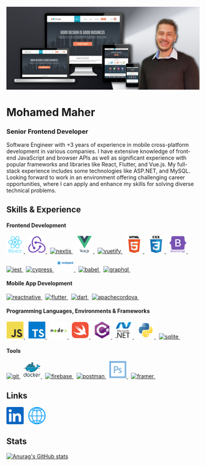 ![Senior Frontend Developer](https://github.com/m-mahir/m-mahir/blob/8e01a6838b1021617768d672f699b1c8c0aed6be/Profile36.jpg)

# Mohamed Maher
### Senior Frontend Developer

Software Engineer with +3 years of experience in mobile cross-platform development in various companies. I have extensive knowledge of front-end JavaScript and browser APIs as well as significant experience with popular frameworks and libraries like React, Flutter, and Vue.js. My full-stack experience includes some technologies like ASP.NET, and MySQL.
Looking forward to work in an environment offering challenging career opportunities, where I can apply and enhance my skills for solving diverse technical problems.

<h2 align="left">Skills & Experience</h2>

<h4 align="left">Frontend Development</h4>
<p align="left">
    <a href="https://reactjs.org/" target="_blank" rel="noreferrer"> <img src="https://raw.githubusercontent.com/devicons/devicon/master/icons/react/react-original-wordmark.svg" alt="react" width="45" height="45"/> </a> &nbsp;
    <a href="https://redux.js.org" target="_blank" rel="noreferrer"> <img src="https://raw.githubusercontent.com/devicons/devicon/master/icons/redux/redux-original.svg" alt="redux" width="45" height="45"/> </a> &nbsp;
    <a href="https://nextjs.org/" target="_blank" rel="noreferrer"> <img src="https://cdn.worldvectorlogo.com/logos/nextjs-2.svg" alt="nextjs" width="45" height="45"/> </a> &nbsp;
    <a href="https://vuejs.org/" target="_blank" rel="noreferrer"> <img src="https://raw.githubusercontent.com/devicons/devicon/master/icons/vuejs/vuejs-original-wordmark.svg" alt="vuejs" width="45" height="45"/> </a> &nbsp;
    <a href="https://vuetifyjs.com/en/" target="_blank" rel="noreferrer"> <img src="https://bestofjs.org/logos/vuetify.svg" alt="vuetify" width="45" height="45"/> </a> &nbsp;
    <a href="https://www.w3.org/html/" target="_blank" rel="noreferrer"> <img src="https://raw.githubusercontent.com/devicons/devicon/master/icons/html5/html5-original-wordmark.svg" alt="html5" width="45" height="45"/> </a> &nbsp;
    <a href="https://www.w3schools.com/css/" target="_blank" rel="noreferrer"> <img src="https://raw.githubusercontent.com/devicons/devicon/master/icons/css3/css3-original-wordmark.svg" alt="css3" width="45" height="45"/> </a> &nbsp;
    <a href="https://getbootstrap.com" target="_blank" rel="noreferrer"> <img src="https://raw.githubusercontent.com/devicons/devicon/master/icons/bootstrap/bootstrap-plain-wordmark.svg" alt="bootstrap" width="45" height="45"/> </a> &nbsp;
    <a href="https://jestjs.io" target="_blank" rel="noreferrer"> <img src="https://www.vectorlogo.zone/logos/jestjsio/jestjsio-icon.svg" alt="jest" width="45" height="45"/> </a> &nbsp;
    <a href="https://www.cypress.io" target="_blank" rel="noreferrer"> <img src="https://raw.githubusercontent.com/simple-icons/simple-icons/6e46ec1fc23b60c8fd0d2f2ff46db82e16dbd75f/icons/cypress.svg" alt="cypress" width="45" height="45"/> </a> &nbsp;
    <a href="https://webpack.js.org" target="_blank" rel="noreferrer"> <img src="https://raw.githubusercontent.com/devicons/devicon/d00d0969292a6569d45b06d3f350f463a0107b0d/icons/webpack/webpack-original-wordmark.svg" alt="webpack" width="45" height="45"/> </a> &nbsp;
    <a href="https://babeljs.io/" target="_blank" rel="noreferrer"> <img src="https://www.vectorlogo.zone/logos/babeljs/babeljs-icon.svg" alt="babel" width="45" height="45"/> </a> &nbsp;
    <a href="https://graphql.org" target="_blank" rel="noreferrer"> <img src="https://www.vectorlogo.zone/logos/graphql/graphql-icon.svg" alt="graphql" width="45" height="45"/> </a> &nbsp;
</p>

<h4 align="left">Mobile App Development</h4>
<p align="left">
    <a href="https://reactnative.dev/" target="_blank" rel="noreferrer"> <img src="https://reactnative.dev/img/header_logo.svg" alt="reactnative" width="45" height="45"/> </a> &nbsp;
    <a href="https://flutter.dev" target="_blank" rel="noreferrer"> <img src="https://www.vectorlogo.zone/logos/flutterio/flutterio-icon.svg" alt="flutter" width="45" height="45"/> </a> &nbsp;
    <a href="https://dart.dev" target="_blank" rel="noreferrer"> <img src="https://www.vectorlogo.zone/logos/dartlang/dartlang-icon.svg" alt="dart" width="45" height="45"/> </a> &nbsp;
    <a href="https://cordova.apache.org/" target="_blank" rel="noreferrer"> <img src="https://www.vectorlogo.zone/logos/apache_cordova/apache_cordova-icon.svg" alt="apachecordova" width="45" height="45"/> </a> &nbsp;
</p>

<h4 align="left">Programming Languages, Environments & Frameworks</h4>
<p align="left">
    <a href="https://developer.mozilla.org/en-US/docs/Web/JavaScript" target="_blank" rel="noreferrer"> <img src="https://raw.githubusercontent.com/devicons/devicon/master/icons/javascript/javascript-original.svg" alt="javascript" width="45" height="45"/> </a> &nbsp;
    <a href="https://www.typescriptlang.org/" target="_blank" rel="noreferrer"> <img src="https://raw.githubusercontent.com/devicons/devicon/master/icons/typescript/typescript-original.svg" alt="typescript" width="45" height="45"/> </a> &nbsp;
    <a href="https://nodejs.org" target="_blank" rel="noreferrer"> <img src="https://raw.githubusercontent.com/devicons/devicon/master/icons/nodejs/nodejs-original-wordmark.svg" alt="nodejs" width="45" height="45"/> </a> &nbsp;
    <a href="https://developer.apple.com/swift/" target="_blank" rel="noreferrer"> <img src="https://raw.githubusercontent.com/devicons/devicon/master/icons/swift/swift-original.svg" alt="swift" width="45" height="45"/> </a> &nbsp;
    <a href="https://www.w3schools.com/cs/" target="_blank" rel="noreferrer"> <img src="https://raw.githubusercontent.com/devicons/devicon/master/icons/csharp/csharp-original.svg" alt="csharp" width="45" height="45"/> </a> &nbsp;
    <a href="https://dotnet.microsoft.com/" target="_blank" rel="noreferrer"> <img src="https://raw.githubusercontent.com/devicons/devicon/master/icons/dot-net/dot-net-original-wordmark.svg" alt="dotnet" width="45" height="45"/> </a> &nbsp;
    <a href="https://www.python.org" target="_blank" rel="noreferrer"> <img src="https://raw.githubusercontent.com/devicons/devicon/master/icons/python/python-original.svg" alt="python" width="45" height="45"/> </a> &nbsp;
    <a href="https://www.sqlite.org/" target="_blank" rel="noreferrer"> <img src="https://www.vectorlogo.zone/logos/sqlite/sqlite-icon.svg" alt="sqlite" width="45" height="45"/> </a> &nbsp;
</p>

<h4 align="left">Tools</h4>
<p align="left">
    <a href="https://git-scm.com/" target="_blank" rel="noreferrer"> <img src="https://www.vectorlogo.zone/logos/git-scm/git-scm-icon.svg" alt="git" width="45" height="45"/> </a> &nbsp;
    <a href="https://www.docker.com/" target="_blank" rel="noreferrer"> <img src="https://raw.githubusercontent.com/devicons/devicon/master/icons/docker/docker-original-wordmark.svg" alt="docker" width="45" height="45"/> </a> &nbsp;
    <a href="https://firebase.google.com/" target="_blank" rel="noreferrer"> <img src="https://www.vectorlogo.zone/logos/firebase/firebase-icon.svg" alt="firebase" width="45" height="45"/> </a> &nbsp;
    <a href="https://postman.com" target="_blank" rel="noreferrer"> <img src="https://www.vectorlogo.zone/logos/getpostman/getpostman-icon.svg" alt="postman" width="45" height="45"/> </a> &nbsp;
    <a href="https://www.photoshop.com/en" target="_blank" rel="noreferrer"> <img src="https://raw.githubusercontent.com/devicons/devicon/master/icons/photoshop/photoshop-line.svg" alt="photoshop" width="45" height="45"/> </a> &nbsp; 
    <a href="https://www.framer.com/" target="_blank" rel="noreferrer"> <img src="https://www.vectorlogo.zone/logos/framer/framer-icon.svg" alt="framer" width="45" height="45"/> </a> &nbsp;
</p>
<!--
- &nbsp;<img src='https://github.com/m-mahir/m-mahir/blob/e39e3aa30d6af65fe3c491b1f32a7116e5090af7/location.png' height='12' > &nbsp; Cairo, Egypt.
- <img src='https://github.com/m-mahir/m-mahir/blob/e39e3aa30d6af65fe3c491b1f32a7116e5090af7/email.png' height='12' > &nbsp; mohammed.mahir92@gmail.com.
## Skills & Experience
[<img src="https://github.com/m-mahir/m-mahir/blob/8d47637862696a9c1f7458568c8f63656d9e2647/react.png" height="50" />](https://reactjs.org/) &nbsp;
[<img src="https://github.com/m-mahir/m-mahir/blob/9e67de2dd425ca86d46b8f79ae4c67f7b00dc19a/vue.png" height="50" />](https://vuejs.org/) &nbsp; 
[<img src="https://github.com/m-mahir/m-mahir/blob/90059cefa9e558779ea438eb19da9949f5e87378/flutter.jpg" height="50" />](https://flutter.dev/) &nbsp; 
[<img src="https://github.com/m-mahir/m-mahir/blob/9e67de2dd425ca86d46b8f79ae4c67f7b00dc19a/javascript.png" height="50" />](https://www.javascript.com/) &nbsp;
[<img src="https://github.com/m-mahir/m-mahir/blob/9e67de2dd425ca86d46b8f79ae4c67f7b00dc19a/Typescript.png" height="50" />](https://www.typescriptlang.org/) &nbsp;
[<img src="https://github.com/m-mahir/m-mahir/blob/9e67de2dd425ca86d46b8f79ae4c67f7b00dc19a/Bootstrap.png" height="50" />](https://getbootstrap.com/) &nbsp;
[<img src="https://github.com/m-mahir/m-mahir/blob/9e67de2dd425ca86d46b8f79ae4c67f7b00dc19a/CSS3.png" height="50" />](https://developer.mozilla.org/en-US/docs/Web/CSS) &nbsp; 
[<img src="https://github.com/m-mahir/m-mahir/blob/9e67de2dd425ca86d46b8f79ae4c67f7b00dc19a/html.png" height="50" />](https://developer.mozilla.org/en-US/docs/Web/HTML) &nbsp; 
[<img src="https://github.com/m-mahir/m-mahir/blob/9e67de2dd425ca86d46b8f79ae4c67f7b00dc19a/jest.jpg" height="50" />](https://jestjs.io/) &nbsp;
[<img src="https://github.com/m-mahir/m-mahir/blob/9e67de2dd425ca86d46b8f79ae4c67f7b00dc19a/jquery.png" height="50" />](https://jquery.com/) &nbsp;
[<img src="https://github.com/m-mahir/m-mahir/blob/9e67de2dd425ca86d46b8f79ae4c67f7b00dc19a/nodejs.png" height="50" />](https://nodejs.org/en/)&nbsp;
-->

## Links
[<img src="https://github.com/m-mahir/m-mahir/blob/2249bcd09736c8e24b2923a4ea68127b011dcd17/linkedin.png" height="45" width="45" alt="linkedin" />](https://www.linkedin.com/in/m-mahir/) &nbsp;
[<img src="https://github.com/m-mahir/m-mahir/blob/2249bcd09736c8e24b2923a4ea68127b011dcd17/site.png" height="45" width="45" alt="website" />](https://www.m-mahir.ml/)

## Stats
[![Anurag's GitHub stats](https://github-readme-stats.vercel.app/api?username=m-mahir)](https://github.com/anuraghazra/github-readme-stats)